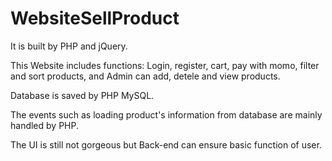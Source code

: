 # WebsiteSellProduct
It is built by PHP and jQuery.

This Website includes functions: Login, register, cart, pay with momo, filter and sort products, and Admin can add, detele and view products.

Database is saved by PHP MySQL.

The events such as loading product's information from database are mainly handled by PHP.

The UI is still not gorgeous but Back-end can ensure basic function of user.
